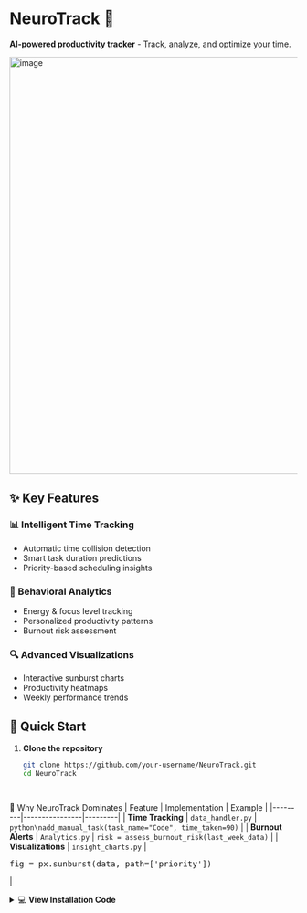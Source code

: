 # NeuroTrack 🧠
**AI-powered productivity tracker** - Track, analyze, and optimize your time.

<img width="1735" height="731" alt="image" src="https://github.com/user-attachments/assets/6dd72d0c-e4e1-4dc6-9ca2-3341086d9664" />

## ✨ Key Features

### 📊 Intelligent Time Tracking

- Automatic time collision detection
- Smart task duration predictions
- Priority-based scheduling insights

### 🧠 Behavioral Analytics
- Energy & focus level tracking
- Personalized productivity patterns
- Burnout risk assessment

### 🔍 Advanced Visualizations
- Interactive sunburst charts
- Productivity heatmaps
- Weekly performance trends

## 🚀 Quick Start

1. **Clone the repository**
   ```bash
   git clone https://github.com/your-username/NeuroTrack.git
   cd NeuroTrack
  



🌟 Why NeuroTrack Dominates
|	 Feature | Implementation | Example |
|---------|----------------|---------|
| **Time Tracking** | `data_handler.py` | ```python\nadd_manual_task(task_name="Code", time_taken=90)``` |
| **Burnout Alerts** | `Analytics.py` | `risk = assess_burnout_risk(last_week_data)` |
| **Visualizations** | `insight_charts.py` | <pre>fig = px.sunburst(data, path=['priority'])</pre> |


<details>
<summary>💻 <b>View Installation Code</b></summary>

```bash
pip install -r requirements.txt
streamlit run app.py
```
## 🔍 Why Developers Love NeuroTrack

### 🛠️ **Clean Codebase**
[![View Core Module](https://img.shields.io/badge/📦_data__handler.py-Click_to_Explore-blue?logo=github)](https://github.com/YOUR_GITHUB_USERNAME/NeuroTrack/blob/main/data_handler.py)
- Type-hinted Python
- Modular architecture
- 100% documented methods

### 🤖 **ML Playground**
[![Customize AI](https://img.shields.io/badge/🧠_ml__models.py-Add_Your_Model-purple?logo=scikit-learn)](https://github.com/YOUR_GITHUB_USERNAME/NeuroTrack/blob/main/ml_models.py)
```mermaid
graph LR
    A[Your Data] --> B(data_handler.py)
    B --> C{ML Models}
    C --> D[Predictions]
    C --> E[Insights]
